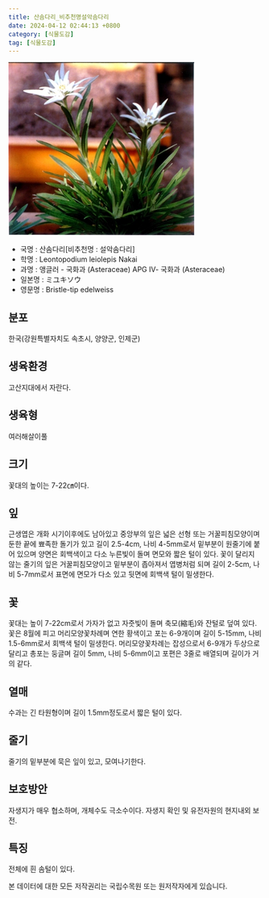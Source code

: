 ```yaml
---
title: 산솜다리_비추천명설악솜다리
date: 2024-04-12 02:44:13 +0800
category: [식물도감]
tag: [식물도감]
---
```




![산솜다리[비추천명 : 설악솜다리]](/assets/img/fileUpload/plants/basic/Compositae/Leontopodium/9869/1_th2.JPG)
- 국명 : 산솜다리[비추천명 : 설악솜다리]
- 학명 : Leontopodium leiolepis Nakai
- 과명 : 앵글러 - 국화과 (Asteraceae) APG Ⅳ- 국화과 (Asteraceae)
- 일본명 : ミユキソウ
- 영문명 : Bristle-tip edelweiss


## 분포
한국(강원특별자치도 속초시, 양양군, 인제군) 
## 생육환경
고산지대에서 자란다.
## 생육형
여러해살이풀 
## 크기
꽃대의 높이는 7-22㎝이다.
## 잎
근생엽은 개화 시기이후에도 남아있고 중앙부의 잎은 넓은 선형 또는 거꿀피침모양이며 둔한 끝에 뾰족한 돌기가 있고 길이 2.5-4cm, 나비 4-5mm로서 밑부분이 원줄기에 붙어 있으며 양면은 회백색이고 다소 누른빛이 돌며 면모와 짧은 털이 있다. 꽃이 달리지 않는 줄기의 잎은 거꿀피침모양이고 밑부분이 좁아져서 엽병처럼 되며 길이 2-5cm, 나비 5-7mm로서 표면에 면모가 다소 있고 뒷면에 회백색 털이 밀생한다.
## 꽃
꽃대는 높이 7-22cm로서 가자가 없고 자줏빛이 돌며 축모(縮毛)와 잔털로 덮여 있다. 꽃은 8월에 피고 머리모양꽃차례며 연한 황색이고 포는 6-9개이며 길이 5-15mm, 나비 1.5-6mm로서 회백색 털이 밀생한다. 머리모양꽃차례는 잡성으로서 6-9개가 두상으로 달리고  총포는 둥글며 길이 5mm, 나비 5-6mm이고 포편은 3줄로 배열되며 길이가 거의 같다.
## 열매
수과는 긴 타원형이며 길이 1.5mm정도로서 짧은 털이 있다.
## 줄기
줄기의 밑부분에 묵은 잎이 있고, 모여나기한다.
## 보호방안
자생지가 매우 협소하며, 개체수도 극소수이다. 자생지 확인 및 유전자원의 현지내외 보전.
## 특징
전체에 흰 솜털이 있다.






본 데이터에 대한 모든 저작권리는 국립수목원 또는 원저작자에게 있습니다.
